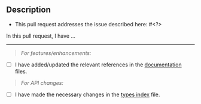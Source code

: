 ## Description

<!--
Thank you for contributing!

Step 1: Before submitting a pull request that introduces a new functionality or fixes a bug,
please open an issue where we could discuss the suggestion, problem - and potential ways to fix.
-->

- This pull request addresses the issue described here: #<?>

<!--
Step 2: Provide an overview of how your fix / enhancement works.
If possible, provide screenshots of the before and after states (even for simple command line options - show the terminal).
-->

In this pull request, I have …

<!--
Step 3: Please review the checklist below.
-->

---


> _For features/enhancements:_
 - [ ] I have added/updated the relevant references in the [documentation](https://github.com/wix/Detox/tree/master/docs) files.

> _For API changes:_
 - [ ] I have made the necessary changes in the [types index](https://github.com/wix/Detox/blob/master/detox/index.d.ts) file.

